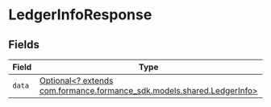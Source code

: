 # LedgerInfoResponse


## Fields

| Field                                                                                                       | Type                                                                                                        | Required                                                                                                    | Description                                                                                                 |
| ----------------------------------------------------------------------------------------------------------- | ----------------------------------------------------------------------------------------------------------- | ----------------------------------------------------------------------------------------------------------- | ----------------------------------------------------------------------------------------------------------- |
| `data`                                                                                                      | [Optional<? extends com.formance.formance_sdk.models.shared.LedgerInfo>](../../models/shared/LedgerInfo.md) | :heavy_minus_sign:                                                                                          | N/A                                                                                                         |
